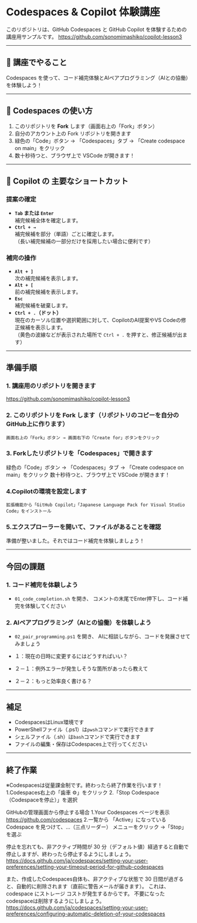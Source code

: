 # Codespaces & Copilot 体験講座

このリポジトリは、GitHub Codespaces と GitHub Copilot を体験するための講座用サンプルです。
https://github.com/sonomimashiko/copilot-lesson3

---

## 🌟 講座でやること

Codespaces を使って、コード補完体験とAIペアプログラミング（AIとの協働）を体験しよう！

---

## 🚀 Codespaces の使い方

1. このリポジトリを **Fork** します（画面右上の「Fork」ボタン）
2. 自分のアカウント上の Fork リポジトリを開きます
3. 緑色の「Code」ボタン → 「Codespaces」タブ → 「Create codespace on main」をクリック
4. 数十秒待つと、ブラウザ上で VSCode が開きます！

---

## 🤖 Copilot の 主要なショートカット

### 提案の確定
- **`Tab` または `Enter`**  
    補完候補全体を確定します。
- **`Ctrl + →`**  
    補完候補を部分（単語）ごとに確定します。  
    （長い補完候補の一部分だけを採用したい場合に便利です）

### 補完の操作
- **`Alt + ]`**  
    次の補完候補を表示します。
- **`Alt + [`**  
    前の補完候補を表示します。
- **`Esc`**  
    補完候補を破棄します。
- **`Ctrl + .`（ドット）**  
    現在のカーソル位置や選択範囲に対して、CopilotのAI提案やVS Codeの修正候補を表示します。  
    （黄色の波線などが表示された場所で `Ctrl + .` を押すと、修正候補が出ます）

---------------------------------------------------------------

## 準備手順

### 1. 講座用のリポジトリを開きます

https://github.com/sonomimashiko/copilot-lesson3

### 2. このリポジトリを **Fork** します（リポジトリのコピーを自分のGitHub上に作ります）
    画面右上の「Fork」ボタン → 画面右下の「Create for」ボタンをクリック

### 3. Forkしたリポジトリを「Codespaces」で開きます
   緑色の「Code」ボタン → 「Codespaces」タブ → 「Create codespace on main」をクリック
   数十秒待つと、ブラウザ上で VSCode が開きます！
 
### 4.Copilotの環境を設定します
    拡張機能から「GitHub Copilot」「Japanese Language Pack for Visual Studio Code」をインストール

### 5.エクスプローラーを開いて、ファイルがあることを確認

準備が整いました。それではコード補完を体験しましょう！

---------------------------------------------------------------

## 今回の課題

### 1. コード補完を体験しよう

- `01_code_completion.sh` を開き、
  コメントの末尾でEnter押下し、コード補完を体験してください

### 2. AIペアプログラミング（AIとの協働）を体験しよう

- `02_pair_programming.ps1` を開き、
  AIに相談しながら、コードを発展させてみましょう

- １：現在の日時に変更するにはどうすればいい？

- ２－１：例外エラーが発生しそうな箇所があったら教えて

- ２－２：もっと効率良く書ける？


---
## 補足
- CodespacesはLinux環境です
- PowerShellファイル（.ps1）は`pwsh`コマンドで実行できます
- シェルファイル（.sh）は`bash`コマンドで実行できます
- ファイルの編集・保存はCodespaces上で行ってください


---------------------------------------------------------------
## 終了作業
  ※Codespacesは従量課金制です。終わったら終了作業を行います！
  1.Codespaces右上の「歯車 ⚙」をクリック
  2.「Stop Codespace（Codespaceを停止）」を選択

  GitHubの管理画面から停止する場合
  1.Your Codespaces ページを表示
    https://github.com/codespaces 
  2.一覧から 「Active」になっている Codespace を見つけて、…（三点リーダー） メニューをクリック →「Stop」を選ぶ

  停止を忘れても、非アクティブ時間が 30 分（デフォルト値）経過すると自動で停止しますが、終わったら停止するようにしましょう。
  https://docs.github.com/ja/codespaces/setting-your-user-preferences/setting-your-timeout-period-for-github-codespaces

  また、作成したCodespaces自体も、非アクティブな状態で 30 日間が過ぎると、自動的に削除されます（直前に警告メールが届きます）。
  これは、codespace にストレージ コストが発生するからです。
  不要になったcodespaceは削除するようにしましょう。
  https://docs.github.com/ja/codespaces/setting-your-user-preferences/configuring-automatic-deletion-of-your-codespaces
